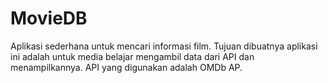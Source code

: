 # MovieDB
Aplikasi sederhana untuk mencari informasi film. Tujuan dibuatnya aplikasi ini adalah untuk media belajar mengambil data dari API dan menampilkannya. API yang digunakan adalah OMDb AP.
